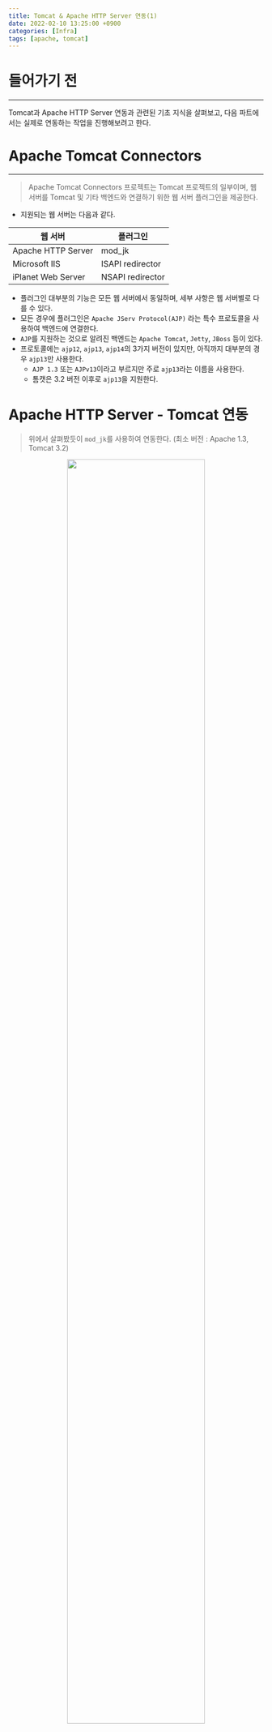 ```yaml
---
title: Tomcat & Apache HTTP Server 연동(1)
date: 2022-02-10 13:25:00 +0900
categories: [Infra]
tags: [apache, tomcat]
---
```


# 들어가기 전
---
Tomcat과 Apache HTTP Server 연동과 관련된 기초 지식을 살펴보고, 다음 파트에서는 실제로 연동하는 작업을 진행해보려고 한다.

# Apache Tomcat Connectors
---
> Apache Tomcat Connectors 프로젝트는 Tomcat 프로젝트의 일부이며, 웹 서버를 Tomcat 및 기타 백엔드와 연결하기 위한 웹 서버 플러그인을 제공한다.

- 지원되는 웹 서버는 다음과 같다.

|웹 서버|플러그인|
|--------|-----------|
| Apache HTTP Server | mod_jk  |
| Microsoft IIS | ISAPI redirector  |
| iPlanet Web Server | NSAPI redirector |

- 플러그인 대부분의 기능은 모든 웹 서버에서 동일하며, 세부 사항은 웹 서버별로 다를 수 있다.
- 모든 경우에 플러그인은 `Apache JServ Protocol(AJP)` 라는 특수 프로토콜을 사용하여 백엔드에 연결한다.
- `AJP`를 지원하는 것으로 알려진 백엔드는 `Apache Tomcat`, `Jetty`, `JBoss` 등이 있다.
- 프로토콜에는 `ajp12`, `ajp13`, `ajp14`의 3가지 버전이 있지만, 아직까지 대부분의 경우 `ajp13`만 사용한다.
  - `AJP 1.3` 또는 `AJPv13`이라고 부르지만 주로 `ajp13`라는 이름을 사용한다.
  - 톰캣은 3.2 버전 이후로 `ajp13`을 지원한다.

# Apache HTTP Server - Tomcat 연동
> 위에서 살펴봤듯이 `mod_jk`를 사용하여 연동한다. (최소 버전 : Apache 1.3, Tomcat 3.2)

<figure align = "center">
  <img src = "https://user-images.githubusercontent.com/64415489/155136015-f91e631a-2c16-4aaa-9389-459838169266.png" width="80%"/>
  <figcaption align="center"><a href="https://www.akadia.com/download/soug/tomcat/html/tomcat_apache.html"> 출처 : https://www.akadia.com/download/soug/tomcat/html/tomcat_apache.html</a></figcaption>
</figure>

- 웹 서버(`Apache HTTP Server`)는 클라이언트 HTTP 요청을 기다리고 있는다.
  - 요청이 도착하면 서버는 필요한 콘텐츠를 제공하여 요청을 처리하는 데 필요한 모든 작업을 수행한다.
- 서블릿 컨테이너(위의 경우 `Tomcat`)를 추가하면 웹 서버는 다음과 같이 동작한다.
  - 요청을 처리하기 전에, 서블릿 컨테이너 어댑터 라이브러리를 로드하고 초기화한다.
  - 요청이 오면, 특정 요청이 서블릿에 속하는지 확인해야 하며, 서블릿에 속하는 경우 어댑터가 요청을 받아 처리하도록 한다.
  - 어댑터는 일반적으로 요청 URL의 일부 패턴과 요청을 보낼 위치를 기반으로 어떤 요청을 처리할지 알아야한다.

## mod_jk 관련 사항
> mod_jk는 두 개의 엔티티가 필요하다.

1. mod_jk.xxx
- Apache HTTP Server 모듈
  - 운영 체제에 따라 `mod_jk.so`, `mod_jk.nlm` 또는 `MOD_JK.SRVPGM`
- 먼저 Apache HTTP Server의 모듈 디렉토리(예:`/usr/lib/apache`)에 설치되어야 하며 `httpd.conf` 파일에서 로드되어야 한다.
  - ex : `LoadModule jk_module modules/mod_jk.so`

2. workers.properties
- Tomcat 프로세스가 사용하는 호스트, 포트 등을 정의하는 파일이다. (아래 Worker 파트 참조)
- `workers.properties`파일은 `${APACHE_HOME}/conf` 디렉토리에 있다.
- `httpd.conf`에서 해당 파일의 경로를 정의해야 한다.
  - ex : `JkWorkersFile /etc/httpd/conf/workers.properties`

### 아파치 `httpd.conf` mod_jk 관련 부분 예시
```
# Load mod_jk module
LoadModule    jk_module  modules/mod_jk.so

# Where to find workers.properties
JkWorkersFile /etc/httpd/conf/workers.properties

# Where to put jk shared memory
JkShmFile     /var/log/httpd/mod_jk.shm

# Where to put jk logs
JkLogFile     /var/log/httpd/mod_jk.log

# Set the jk log level [debug/error/info]
JkLogLevel    info

# Send requests for context /examples to worker named worker1
JkMount  /examples/* worker1
```

## 연동시 주의사항
- Apache와 Tomcat이 동일한 파일 시스템 위치에서 콘텐츠를 제공하도록 구성된 경우, Apache가 `WEB-INF` 디렉토리 또는 `JSP` 소스 코드와 같은 콘텐츠(서블릿 컨테이너가 처리해야하는 콘텐츠)를 제공하지 않도록 해야한다.
  - Apache `DocumentRoot`가 Tomcat Host의 `appBase` 또는 Context의 `docBase`와 겹치면 발생할 수 있다.
  - Apache `Alias` 지시문을 Tomcat Host의 `appBase` 또는 Context의 `docBase`와 함께 사용하면 발생할 수 있다.

# Worker
---

## Tomcat Worker
> Tomcat Worker는 일부 웹 서버를 대신하여 서블릿 또는 기타 콘텐츠를 실행하기 위해 대기 중인 Tomcat 인스턴스이다. <br>

※ 참고 : [공식 문서](https://tomcat.apache.org/connectors-doc/common_howto/workers.html)를 보면 Tomcat Worker를 다음과 같이 정의한다.
- "**A Tomcat worker** is a Tomcat instance that is waiting to execute servlets on behalf of some web server. For example, we can have a web server such as the Apache HTTP Server forwarding servlet requests to a Tomcat process **(the worker)** running behind it."
  - worker가 두 번 나와서 혼란스러웠는데, 전자의 worker는 톰캣 프로세스로 전달하는 역할(mod_jk 관련), 후자의 worker는 실제 애플리케이션을 구동하고 있는 톰캣 프로세스라고 이해했다. (잘못된 경우 추후에라도 수정하겠습니다.)
- **앞으로 살펴볼 것들은 모두 전자의 worker와 관련한 내용이다.** 후자의 worker는 **톰캣 프로세스**로 표현할 것이다.

- worker는 Apache HTTP Server와 같은 웹 서버를 대신하여 서블릿 요청을 톰캣 프로세스로 전달한다.
- 대표적으로 다음과 같은 경우, 여러 개의 worker를 구성할 수도 있다.
  - 모든 개발자가 동일한 웹 서버를 공유하지만, 자신의 worker를 소유하는 개발 환경이 필요한 경우.
  - 하나의 웹 서버에서 여러 사이트를 제공하기 위해, 톰캣 프로세스별 가상 호스트가 필요한 경우.
  - 로드 밸런싱을 제공하고자 하는 경우.
    - 즉, 자체 머신에서 여러 worker를 실행하고 요청을 분배해야 한다.

### Worker 정의하기
> `workers.properties`라는 속성 파일에 정의된다. (경로 : `${APACHE_HOME}/conf`)

- `worker.list`로 worker를 정의한다.
```
# worker 리스트
worker.list= worker1, worker2
```

- 웹 서버를 시작할 때, 플러그인은 `worker.list` 속성에 이름이 나타나는 worker를 인스턴스화한다.
  - 인스턴스화된 worker는 자신에게 맵핑된 특정 요청을 전달받을 수 있다.
- `worker.list`는 여러 번 사용할 수 있다.

### Worker Type
- 현재 존재하는 Worker Type 다음과 같다. (JK 1.2.5):

|Type|정의|
|--------|-----------|
| ajp13 | 이 타입의 worker는 ajp13 프로토콜을 사용하여 Tomcat worker에게 요청을 전달한다. |
| lb | 로드 밸런싱 worker로써, 특정 수준의 내결함성과 함께 유연한 로드 밸런싱을 제공한다.|
| status | 로드밸런서를 관리하기 위한 status worker이다. |
| ajp12 | 이 타입의 worker는 ajp12 프로토콜을 사용하여 Tomcat worker에게 요청을 전달한다. |
| ajp14 | 이 타입의 worker는 ajp14 프로토콜을 사용하여 Tomcat worker에게 요청을 전달한다. |

## Worker Type별 속성 살펴보기
> `workers.properties`파일에 세팅되는 속성과 관련해서 자세한 내용은 [공식 문서](https://tomcat.apache.org/connectors-doc/reference/workers.html) 참조

### ajp13 Worker 살펴보기
> TCP/IP 소켓을 통해 ajp13 프로토콜을 사용하여 Tomcat Worker에게 요청을 전달한다.

```
# "worker2"는 3lb 팩터를 사용하여 www2.x.com가 올라간 서버의 포트 8009에서 수신 대기 중인 Tomcat과 통신한다.
worker.worker2.type=ajp13
worker.worker2.host=www2.x.com
worker.worker2.port=8009
worker.worker2.lbfactor=3
```

### lb Worker 살펴보기
> 로드 밸런싱 worker는 실제로 Tomcat worker와 통신하지 않고, 웹 서버 플러그인 worker 관리를 담당한다.

- 관리하는 부분은 다음과 같다.
  - 웹 서버 플러그인 worker를 인스턴스화
  - 관리되는 worker의 로드 밸런싱 factor(lbfactor)를 사용하여 가중치 라운드 로빈(weighted round-robin) 로드 밸런싱을 수행
    - 가중치 라운드 로빈에서는 lbfactor가 높을수록 더 강력한 시스템(더 많은 요청을 처리함)을 의미
  - 동일한 Tomcat worker에서 실행되는 동일한 세션에 속하는 요청 유지(세션 고정)
  - 실패한 Tomcat worker를 식별하여 요청을 일시 중지하고, lb worker가 관리하는 다른 worker로 fail-over

- 결과적으로, lb worker가 관리하는 worker들은 로드 밸런싱되고(lbfactor 및 현재 사용자 세션을 기반으로) 장애 조치가 이루어지므로 단일 Tomcat 프로세스 종료로 인해 전체 사이트가 마비되지 않는다.

- 다음은 lb worker가 가질 수 있는 속성이다.
  - `balance_workers`
    - 로드 밸런서가 관리해야 하는 worker 목록이다.
    ```
    # The worker balance1 while use "real" workers worker1 and worker2
    worker.balance1.balance_workers=worker1, worker2
    ```
  - `sticky_session`
    - SESSION ID가 있는 요청을 동일한 Tomcat worker로 다시 라우팅해야 하는지 여부를 지정한다.
    - Tomcat이 여러 Tomcat 인스턴스에서 세션 데이터를 유지할 수 있는 세션 관리자를 사용하는 경우 sticky_session을 `false`로 설정한다.
    - 기본적으로 `true`로 설정된다.

# 정리
- 아파치와 톰캣이 연동되려면 `mod_jk` 모듈이 필요하다. (운영체제 별로 이름은 다를 수 있다.)
  - 해당 모듈은 `Apache JServ Protocol(AJP)` 프로토콜을 사용하여 아파치와 톰캣간 통신한다.
- `mod_jk` 모듈을 사용하려면 ?
  - 먼저 아파치 모듈 디렉토리(예:`/usr/lib/apache`)에 설치되어야 있어야한다.
  - 아파치 `httpd.conf`에 모듈이 로드되어야하고, `JKMount` 등 관련 옵션들이 정의되어야 한다.
  - `workers.properties` 파일이 작성되어야한다.
    - `workers.properties`는 웹 서버에서 서블릿 컨텐츠 요청 등을 전달하기 위한 웹 서버 플러그인 worker와 요청을 전달받을 톰캣 인스턴스의 호스트 및 포트 등을 정의한 파일이다.

# 참고 자료
---
- [https://tomcat.apache.org/connectors-doc/](https://tomcat.apache.org/connectors-doc/)
- [https://tomcat.apache.org/connectors-doc/webserver_howto/apache.html](https://tomcat.apache.org/connectors-doc/webserver_howto/apache.html)
- [https://tomcat.apache.org/connectors-doc/common_howto/workers.html](https://tomcat.apache.org/connectors-doc/common_howto/workers.html)
